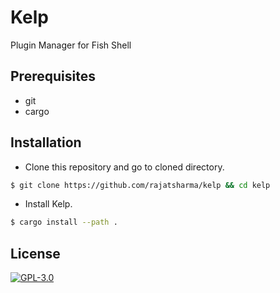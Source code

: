 # Kelp

Plugin Manager for Fish Shell

## Prerequisites

- git
- cargo

## Installation

- Clone this repository and go to cloned directory.

```sh
$ git clone https://github.com/rajatsharma/kelp && cd kelp
```

- Install Kelp.

```sh
$ cargo install --path .
```

## License

[![GPL-3.0](https://img.shields.io/badge/-GPL3-black?style=flat-square)](https://github.com/rajatsharma/binnacle/blob/master/COPYING)

